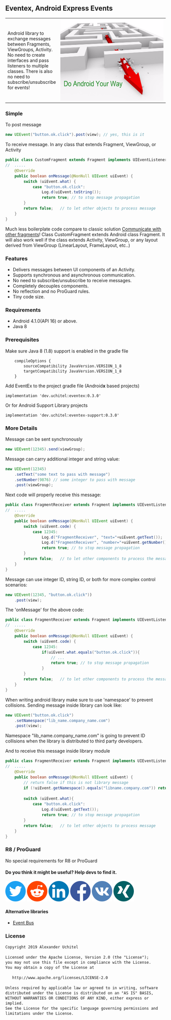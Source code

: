 ##  Eventex, Android Express Events

<table border="0">
 <tr>
    <td>Android library to exchange messages between Fragments, ViewGroups, Activity.
No need to create interfaces and pass listeners to multiple classes.
There is also no need to subscribe/unsubscribe for events!
</td>
    <td width="386"><img width="384" height="256"  src="icons/eventex-android-library-256.png"></td>
 </tr>
</table>

### Simple
To post message
``` java
new UIEvent("button.ok.click").post(view); // yes, this is it
```
To receive message. In any class that extends Fragment, ViewGroup, or Activity
``` java
public class CustomFragment extends Fragment implements UIEventListener {
//  .....
    @Override
    public boolean onMessage(@NonNull UIEvent uiEvent) {
        switch (uiEvent.what) {
            case "button.ok.click":
                Log.d(uiEvent.toString());
                return true; // to stop message propagation
        }
        return false;   // to let other objects to process message
    }
}
```
Much less boilerplate code compare to classic solution
<a href="https://developer.android.com/training/basics/fragments/communicating.html">Communicate with other fragments</a>!
Class CustomFragment extends Android class Fragment. It will also
work well if the class extends Activity, ViewGroup, or any layout
derived from ViewGroup (LinearLayout, FrameLayout, etc..)

### Features
- Delivers messages between UI components of an Activity.
- Supports synchronous and asynchronous communication.
- No need to subscribe/unsubscribe to receive messages.
- Completely decouples components.
- No reflection and no ProGuard rules.
- Tiny code size.

### Requirements
- Android 4.1.0(API 16) or above.
- Java 8

### Prerequisites
Make sure Java 8 (1.8) support is enabled in the gradle file
```
    compileOptions {
        sourceCompatibility JavaVersion.VERSION_1_8
        targetCompatibility JavaVersion.VERSION_1_8
    }
```
Add EventEx to the project gradle file (Android**x** based projects)
```
implementation 'dev.uchitel:eventex:0.3.0'
```

Or for Android Support Library projects
```
implementation 'dev.uchitel:eventex-support:0.3.0'
```

### More Details
Message can be sent synchronously
``` java
new UIEvent(12345).send(viewGroup);
```

Message can carry additional integer and string value:
``` java
new UIEvent(12345)
    .setText("some text to pass with message")
    .setNumber(9876) // some integer to pass with message
    .post(viewGroup);
```
Next code will properly receive this message:
``` java
public class FragmentReceiver extends Fragment implements UIEventListener {
//  .....
    @Override
    public boolean onMessage(@NonNull UIEvent uiEvent) {
        switch (uiEvent.code) {
            case 12345:
                Log.d("FragmentReceiver", "text="+uiEvent.getText());
                Log.d("FragmentReceiver", "number="+uiEvent.getNumber());
                return true; // to stop message propagation
        }
        return false;   // to let other components to process the message
    }
}
```

Message can use integer ID, string ID, or both for more complex control scenarios:
``` java
new UIEvent(12345, "button.ok.click"))
    .post(view);
```
The 'onMessage' for the above code:
``` java
public class FragmentReceiver extends Fragment implements UIEventListener {
//  .....
    @Override
    public boolean onMessage(@NonNull UIEvent uiEvent) {
        switch (uiEvent.code) {
            case 12345:
                if(uiEvent.what.equals("button.ok.click")){
                    // ...
                    return true; // to stop message propagation
                }
        }
        return false;   // to let other components to process the message
    }
}
```

When writing android library make sure to use 'namespace' to prevent collisions. Sending message inside library can look like:
``` java
new UIEvent("button.ok.click")
    .setNamespace("lib_name.company_name.com")
    .post(view);
```
Namespace "lib_name.company_name.com" is going to prevent ID collisions
when the library is distributed to third party developers.

And to receive this message inside library module
``` java
public class FragmentReceiver extends Fragment implements UIEventListener {
//  .....
    @Override
    public boolean onMessage(@NonNull UIEvent uiEvent) {
        // return false if this is not library message
        if (!uiEvent.getNamespace().equals("libname.company.com")) return false;

        switch (uiEvent.what){
            case "button.ok.click":
                Log.d(uiEvent.getText());
                return true; // to stop message propagation
        }
        return false;   // to let other objects to process message
    }
}
```

### R8 / ProGuard
No special requirements for R8 or ProGuard

#### Do you think it might be useful? Help devs to find it.
[<img src="icons/twitter.png" width=64>](https://twitter.com/intent/tweet?text=Delete%20all%20those%20listeners%20from%20your%20Android%20application!&url=https://github.com/uchitel/eventex&hashtags=androiddev,eventbus)
[<img src="icons/reddit.png" width=64>](http://www.reddit.com/submit?url=https://github.com/uchitel/eventex&title=Android%20Must%20Use%20Library!)
[<img src="icons/linkedin.png" width=64>](https://www.linkedin.com/shareArticle?mini=true&url=https://github.com/uchitel/eventex&title=Android%20Must%20Use%20Library&summary=Delete%20all%20those%20listeners%20from%20your%20Android%20application!&source=https://github.com/uchitel/eventex)
[<img src="icons/facebook.png" width=64>](https://www.facebook.com/sharer/sharer.php?u=https://github.com/uchitel/eventex)
[<img src="icons/vkontakte.png" width=64>](https://vk.com/share.php?url=https://github.com/uchitel/eventex&title=Android%20Must%20Use%20Library&comment=Delete%20all%20those%20listeners%20from%20your%20Android%20application!&image=https://raw.githubusercontent.com/uchitel/eventex/master/icons/eventex-android-312.jpg&noparse=true)
[<img src="icons/xing.png" width=64>](https://www.xing.com/spi/shares/new?url=https://github.com/uchitel/eventex)

#### Alternative libraries
 - [Event Bus](https://github.com/greenrobot/EventBus)
 
### License

    Copyright 2019 Alexander Uchitel

    Licensed under the Apache License, Version 2.0 (the "License");
    you may not use this file except in compliance with the License.
    You may obtain a copy of the License at

       http://www.apache.org/licenses/LICENSE-2.0

    Unless required by applicable law or agreed to in writing, software
    distributed under the License is distributed on an "AS IS" BASIS,
    WITHOUT WARRANTIES OR CONDITIONS OF ANY KIND, either express or implied.
    See the License for the specific language governing permissions and
    limitations under the License.
